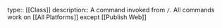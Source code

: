 type:: [[Class]]
description:: A command invoked from `/`. All commands work on [[All Platforms]] except [[Publish Web]]

